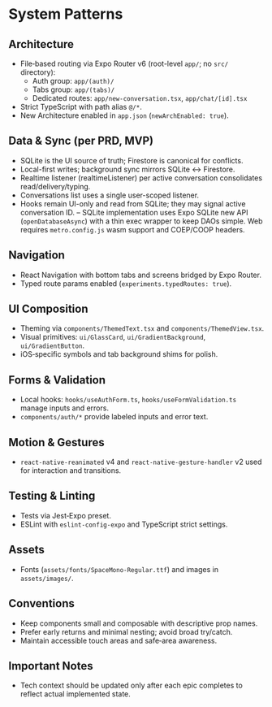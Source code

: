 # System Patterns

## Architecture
- File‑based routing via Expo Router v6 (root-level `app/`; no `src/` directory):
  - Auth group: `app/(auth)/`
  - Tabs group: `app/(tabs)/`
  - Dedicated routes: `app/new-conversation.tsx`, `app/chat/[id].tsx`
- Strict TypeScript with path alias `@/*`.
- New Architecture enabled in `app.json` (`newArchEnabled: true`).

## Data & Sync (per PRD, MVP)
- SQLite is the UI source of truth; Firestore is canonical for conflicts.
- Local-first writes; background sync mirrors SQLite ↔ Firestore.
- Realtime listener (realtimeListener) per active conversation consolidates read/delivery/typing.
- Conversations list uses a single user-scoped listener.
- Hooks remain UI-only and read from SQLite; they may signal active conversation ID.
– SQLite implementation uses Expo SQLite new API (`openDatabaseAsync`) with a thin exec wrapper to keep DAOs simple. Web requires `metro.config.js` wasm support and COEP/COOP headers.

## Navigation
- React Navigation with bottom tabs and screens bridged by Expo Router.
- Typed route params enabled (`experiments.typedRoutes: true`).

## UI Composition
- Theming via `components/ThemedText.tsx` and `components/ThemedView.tsx`.
- Visual primitives: `ui/GlassCard`, `ui/GradientBackground`, `ui/GradientButton`.
- iOS‑specific symbols and tab background shims for polish.

## Forms & Validation
- Local hooks: `hooks/useAuthForm.ts`, `hooks/useFormValidation.ts` manage inputs and errors.
- `components/auth/*` provide labeled inputs and error text.

## Motion & Gestures
- `react-native-reanimated` v4 and `react-native-gesture-handler` v2 used for interaction and transitions.

## Testing & Linting
- Tests via Jest‑Expo preset.
- ESLint with `eslint-config-expo` and TypeScript strict settings.

## Assets
- Fonts (`assets/fonts/SpaceMono-Regular.ttf`) and images in `assets/images/`.

## Conventions
- Keep components small and composable with descriptive prop names.
- Prefer early returns and minimal nesting; avoid broad try/catch.
- Maintain accessible touch areas and safe‑area awareness.

## Important Notes
- Tech context should be updated only after each epic completes to reflect actual implemented state.

